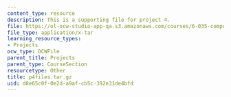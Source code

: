 ```yaml
---
content_type: resource
description: This is a supporting file for project 4.
file: https://ol-ocw-studio-app-qa.s3.amazonaws.com/courses/6-035-computer-language-engineering-spring-2010/d8e65c0f0e2da9afcb5c392e31de4bfd_p4files.tar.gz
file_type: application/x-tar
learning_resource_types:
- Projects
ocw_type: OCWFile
parent_title: Projects
parent_type: CourseSection
resourcetype: Other
title: p4files.tar.gz
uid: d8e65c0f-0e2d-a9af-cb5c-392e31de4bfd
---
```

